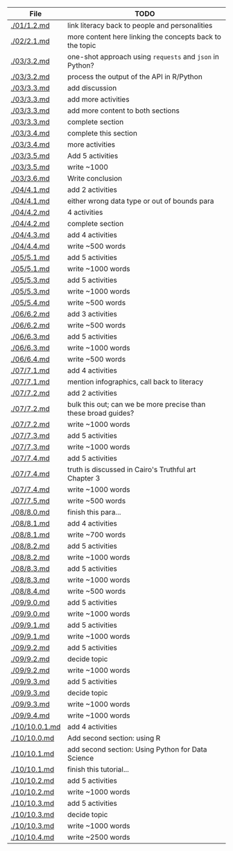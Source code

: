| File                             | TODO                                                           |
| -------------------------------- | -------------------------------------------------------------- |
| [./01/1.2.md](./01/1.2.md)       | link literacy back to people and personalities                 |
| [./02/2.1.md](./02/2.1.md)       | more content here linking the concepts back to the topic       |
| [./03/3.2.md](./03/3.2.md)       | one-shot approach using `requests` and `json` in Python?       |
| [./03/3.2.md](./03/3.2.md)       | process the output of the API in R/Python                      |
| [./03/3.3.md](./03/3.3.md)       | add discussion                                                 |
| [./03/3.3.md](./03/3.3.md)       | add more activities                                            |
| [./03/3.3.md](./03/3.3.md)       | add more content to both sections                              |
| [./03/3.3.md](./03/3.3.md)       | complete section                                               |
| [./03/3.4.md](./03/3.4.md)       | complete this section                                          |
| [./03/3.4.md](./03/3.4.md)       | more activities                                                |
| [./03/3.5.md](./03/3.5.md)       | Add 5 activities                                               |
| [./03/3.5.md](./03/3.5.md)       | write ~1000                                                    |
| [./03/3.6.md](./03/3.6.md)       | Write conclusion                                               |
| [./04/4.1.md](./04/4.1.md)       | add 2 activities                                               |
| [./04/4.1.md](./04/4.1.md)       | either wrong data type or out of bounds para                   |
| [./04/4.2.md](./04/4.2.md)       | 4 activities                                                   |
| [./04/4.2.md](./04/4.2.md)       | complete section                                               |
| [./04/4.3.md](./04/4.3.md)       | add 4 activities                                               |
| [./04/4.4.md](./04/4.4.md)       | write ~500 words                                               |
| [./05/5.1.md](./05/5.1.md)       | add 5 activities                                               |
| [./05/5.1.md](./05/5.1.md)       | write ~1000 words                                              |
| [./05/5.3.md](./05/5.3.md)       | add 5 activities                                               |
| [./05/5.3.md](./05/5.3.md)       | write ~1000 words                                              |
| [./05/5.4.md](./05/5.4.md)       | write ~500 words                                               |
| [./06/6.2.md](./06/6.2.md)       | add 3 activities                                               |
| [./06/6.2.md](./06/6.2.md)       | write ~500 words                                               |
| [./06/6.3.md](./06/6.3.md)       | add 5 activities                                               |
| [./06/6.3.md](./06/6.3.md)       | write ~1000 words                                              |
| [./06/6.4.md](./06/6.4.md)       | write ~500 words                                               |
| [./07/7.1.md](./07/7.1.md)       | add 4 activities                                               |
| [./07/7.1.md](./07/7.1.md)       | mention infographics, call back to literacy                    |
| [./07/7.2.md](./07/7.2.md)       | add 2 activities                                               |
| [./07/7.2.md](./07/7.2.md)       | bulk this out; can we be more precise than these broad guides? |
| [./07/7.2.md](./07/7.2.md)       | write ~1000 words                                              |
| [./07/7.3.md](./07/7.3.md)       | add 5 activities                                               |
| [./07/7.3.md](./07/7.3.md)       | write ~1000 words                                              |
| [./07/7.4.md](./07/7.4.md)       | add 5 activities                                               |
| [./07/7.4.md](./07/7.4.md)       | truth is discussed in Cairo's Truthful art Chapter 3           |
| [./07/7.4.md](./07/7.4.md)       | write ~1000 words                                              |
| [./07/7.5.md](./07/7.5.md)       | write ~500 words                                               |
| [./08/8.0.md](./08/8.0.md)       | finish this para...                                            |
| [./08/8.1.md](./08/8.1.md)       | add 4 activities                                               |
| [./08/8.1.md](./08/8.1.md)       | write ~700 words                                               |
| [./08/8.2.md](./08/8.2.md)       | add 5 activities                                               |
| [./08/8.2.md](./08/8.2.md)       | write ~1000 words                                              |
| [./08/8.3.md](./08/8.3.md)       | add 5 activities                                               |
| [./08/8.3.md](./08/8.3.md)       | write ~1000 words                                              |
| [./08/8.4.md](./08/8.4.md)       | write ~500 words                                               |
| [./09/9.0.md](./09/9.0.md)       | add 5 activities                                               |
| [./09/9.0.md](./09/9.0.md)       | write ~1000 words                                              |
| [./09/9.1.md](./09/9.1.md)       | add 5 activities                                               |
| [./09/9.1.md](./09/9.1.md)       | write ~1000 words                                              |
| [./09/9.2.md](./09/9.2.md)       | add 5 activities                                               |
| [./09/9.2.md](./09/9.2.md)       | decide topic                                                   |
| [./09/9.2.md](./09/9.2.md)       | write ~1000 words                                              |
| [./09/9.3.md](./09/9.3.md)       | add 5 activities                                               |
| [./09/9.3.md](./09/9.3.md)       | decide topic                                                   |
| [./09/9.3.md](./09/9.3.md)       | write ~1000 words                                              |
| [./09/9.4.md](./09/9.4.md)       | write ~1000 words                                              |
| [./10/10.0.1.md](./10/10.0.1.md) | add 4 activities                                               |
| [./10/10.0.md](./10/10.0.md)     | Add second section: using R                                    |
| [./10/10.1.md](./10/10.1.md)     | add second section: Using Python for Data Science              |
| [./10/10.1.md](./10/10.1.md)     | finish this tutorial...                                        |
| [./10/10.2.md](./10/10.2.md)     | add 5 activities                                               |
| [./10/10.2.md](./10/10.2.md)     | write ~1000 words                                              |
| [./10/10.3.md](./10/10.3.md)     | add 5 activities                                               |
| [./10/10.3.md](./10/10.3.md)     | decide topic                                                   |
| [./10/10.3.md](./10/10.3.md)     | write ~1000 words                                              |
| [./10/10.4.md](./10/10.4.md)     | write ~2500 words                                              |
